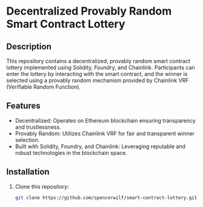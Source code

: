 # Decentralized Provably Random Smart Contract Lottery

## Description

This repository contains a decentralized, provably random smart contract lottery implemented using Solidity, Foundry, and Chainlink. Participants can enter the lottery by interacting with the smart contract, and the winner is selected using a provably random mechanism provided by Chainlink VRF (Verifiable Random Function).

## Features

- Decentralized: Operates on Ethereum blockchain ensuring transparency and trustlessness.
- Provably Random: Utilizes Chainlink VRF for fair and transparent winner selection.
- Built with Solidity, Foundry, and Chainlink: Leveraging reputable and robust technologies in the blockchain space.

## Installation

1. Clone this repository:
   ```bash
   git clone https://github.com/spencerwilf/smart-contract-lottery.git
